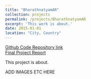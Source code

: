 ```yaml
---
title: "BharathnatyamAR"
collection: projects
permalink: /projects/BharathnatyamAR
excerpt: 'This work is about.'
date: 2015-01-01
location: "City, Country"
---
```


[Github Code Repository link](https://github.com/SiddharthSaravanan/BharatanatyamAR)
<br />
[Final Project Report](https://www.researchgate.net/publication/351559537_Composition_and_Rendering_of_Bharatanatyam_Performance_in_Augmented_Reality)

This project is about.

ADD IMAGES ETC HERE

